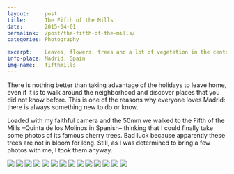 ```yaml
---
layout: 	post
title:  	The Fifth of the Mills
date:   	2015-04-01
permalink: 	/post/the-fifth-of-the-mills/
categories: Photography

excerpt: 	Leaves, flowers, trees and a lot of vegetation in the center of Madrid. Who'd say.
info-place: Madrid, Spain
img-name:	fifthmills
---
```


There is nothing better than taking advantage of the holidays to leave home, even if it is to walk around the neighborhood and discover places that you did not know before. This is one of the reasons why everyone loves Madrid: there is always something new to do or know.

Loaded with my faithful camera and the 50mm we walked to the Fifth of the Mills –Quinta de los Molinos in Spanish– thinking that I could finally take some photos of its famous cherry trees. Bad luck because apparently these trees are not in bloom for long. Still, as I was determined to bring a few photos with me, I took them anyway.

<div class="gallery" markdown="1">

![]({{site.url}}/assets{{page.permalink}}{{page.img-name}}01.jpg)
![]({{site.url}}/assets{{page.permalink}}{{page.img-name}}02.jpg)
![]({{site.url}}/assets{{page.permalink}}{{page.img-name}}03.jpg)
![]({{site.url}}/assets{{page.permalink}}{{page.img-name}}04.jpg)
![]({{site.url}}/assets{{page.permalink}}{{page.img-name}}05.jpg)
![]({{site.url}}/assets{{page.permalink}}{{page.img-name}}06.jpg)
![]({{site.url}}/assets{{page.permalink}}{{page.img-name}}07.jpg)
![]({{site.url}}/assets{{page.permalink}}{{page.img-name}}08.jpg)
![]({{site.url}}/assets{{page.permalink}}{{page.img-name}}09.jpg)
![]({{site.url}}/assets{{page.permalink}}{{page.img-name}}10.jpg)
![]({{site.url}}/assets{{page.permalink}}{{page.img-name}}11.jpg)
![]({{site.url}}/assets{{page.permalink}}{{page.img-name}}12.jpg)
![]({{site.url}}/assets{{page.permalink}}{{page.img-name}}13.jpg)
![]({{site.url}}/assets{{page.permalink}}{{page.img-name}}14.jpg)

</div>